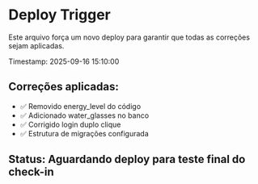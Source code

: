 # Deploy Trigger

Este arquivo força um novo deploy para garantir que todas as correções sejam aplicadas.

Timestamp: 2025-09-16 15:10:00

## Correções aplicadas:
- ✅ Removido energy_level do código
- ✅ Adicionado water_glasses no banco
- ✅ Corrigido login duplo clique
- ✅ Estrutura de migrações configurada

## Status: Aguardando deploy para teste final do check-in

